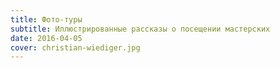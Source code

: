 ```yaml
---
title: Фото-туры
subtitle: Иллюстрированные рассказы о посещении мастерских
date: 2016-04-05
cover: christian-wiediger.jpg
---
```

